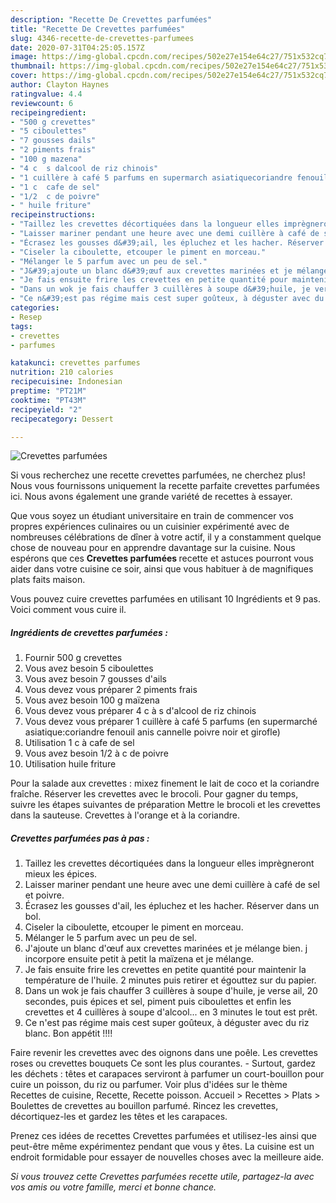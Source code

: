 ```yaml
---
description: "Recette De Crevettes parfumées"
title: "Recette De Crevettes parfumées"
slug: 4346-recette-de-crevettes-parfumees
date: 2020-07-31T04:25:05.157Z
image: https://img-global.cpcdn.com/recipes/502e27e154e64c27/751x532cq70/crevettes-parfumees-photo-principale-de-la-recette.jpg
thumbnail: https://img-global.cpcdn.com/recipes/502e27e154e64c27/751x532cq70/crevettes-parfumees-photo-principale-de-la-recette.jpg
cover: https://img-global.cpcdn.com/recipes/502e27e154e64c27/751x532cq70/crevettes-parfumees-photo-principale-de-la-recette.jpg
author: Clayton Haynes
ratingvalue: 4.4
reviewcount: 6
recipeingredient:
- "500 g crevettes"
- "5 ciboulettes"
- "7 gousses dails"
- "2 piments frais"
- "100 g mazena"
- "4 c  s dalcool de riz chinois"
- "1 cuillère à café 5 parfums en supermarch asiatiquecoriandre fenouil anis cannelle poivre noir et girofle"
- "1 c  cafe de sel"
- "1/2  c de poivre"
- " huile friture"
recipeinstructions:
- "Taillez les crevettes décortiquées dans la longueur elles imprègneront mieux les épices."
- "Laisser mariner pendant une heure avec une demi cuillère à café de sel et poivre."
- "Écrasez les gousses d&#39;ail, les épluchez et les hacher. Réserver dans un bol."
- "Ciseler la ciboulette, etcouper le piment en morceau."
- "Mélanger le 5 parfum avec un peu de sel."
- "J&#39;ajoute un blanc d&#39;œuf aux crevettes marinées et je mélange bien. j incorpore ensuite petit à petit la maïzena et je mélange."
- "Je fais ensuite frire les crevettes en petite quantité pour maintenir la température de l&#39;huile. 2 minutes puis retirer et égouttez sur du papier."
- "Dans un wok je fais chauffer 3 cuillères à soupe d&#39;huile, je verse ail, 20 secondes, puis épices et sel, piment puis ciboulettes et enfin les crevettes et 4 cuillères à soupe d&#39;alcool... en 3 minutes le tout est prêt."
- "Ce n&#39;est pas régime mais cest super goûteux, à déguster avec du riz blanc. Bon appétit !!!!"
categories:
- Resep
tags:
- crevettes
- parfumes

katakunci: crevettes parfumes 
nutrition: 210 calories
recipecuisine: Indonesian
preptime: "PT21M"
cooktime: "PT43M"
recipeyield: "2"
recipecategory: Dessert

---
```



![Crevettes parfumées](https://img-global.cpcdn.com/recipes/502e27e154e64c27/751x532cq70/crevettes-parfumees-photo-principale-de-la-recette.jpg)

Si vous recherchez une recette crevettes parfumées, ne cherchez plus! Nous vous fournissons uniquement la recette parfaite crevettes parfumées ici. Nous avons également une grande variété de recettes à essayer.

Que vous soyez un étudiant universitaire en train de commencer vos propres expériences culinaires ou un cuisinier expérimenté avec de nombreuses célébrations de dîner à votre actif, il y a constamment quelque chose de nouveau pour en apprendre davantage sur la cuisine. Nous espérons que ces <strong> Crevettes parfumées </strong> recette et astuces pourront vous aider dans votre cuisine ce soir, ainsi que vous habituer à de magnifiques plats faits maison.

<!--inarticleads1-->

Vous pouvez cuire crevettes parfumées en utilisant 10 Ingrédients et 9 pas. Voici comment vous cuire il.

##### Ingrédients de crevettes parfumées :

1. Fournir 500 g crevettes
1. Vous avez besoin 5 ciboulettes
1. Vous avez besoin 7 gousses d&#39;ails
1. Vous devez vous préparer 2 piments frais
1. Vous avez besoin 100 g maïzena
1. Vous devez vous préparer 4 c à s d&#39;alcool de riz chinois
1. Vous devez vous préparer 1 cuillère à café 5 parfums (en supermarché asiatique:coriandre fenouil anis cannelle poivre noir et girofle)
1. Utilisation 1 c à cafe de sel
1. Vous avez besoin 1/2 à c de poivre
1. Utilisation  huile friture


Pour la salade aux crevettes : mixez finement le lait de coco et la coriandre fraîche. Réserver les crevettes avec le brocoli. Pour gagner du temps, suivre les étapes suivantes de préparation Mettre le brocoli et les crevettes dans la sauteuse. Crevettes à l&#39;orange et à la coriandre. 

<!--inarticleads2-->

##### Crevettes parfumées pas à pas :

1. Taillez les crevettes décortiquées dans la longueur elles imprègneront mieux les épices.
1. Laisser mariner pendant une heure avec une demi cuillère à café de sel et poivre.
1. Écrasez les gousses d&#39;ail, les épluchez et les hacher. Réserver dans un bol.
1. Ciseler la ciboulette, etcouper le piment en morceau.
1. Mélanger le 5 parfum avec un peu de sel.
1. J&#39;ajoute un blanc d&#39;œuf aux crevettes marinées et je mélange bien. j incorpore ensuite petit à petit la maïzena et je mélange.
1. Je fais ensuite frire les crevettes en petite quantité pour maintenir la température de l&#39;huile. 2 minutes puis retirer et égouttez sur du papier.
1. Dans un wok je fais chauffer 3 cuillères à soupe d&#39;huile, je verse ail, 20 secondes, puis épices et sel, piment puis ciboulettes et enfin les crevettes et 4 cuillères à soupe d&#39;alcool... en 3 minutes le tout est prêt.
1. Ce n&#39;est pas régime mais cest super goûteux, à déguster avec du riz blanc. Bon appétit !!!!


Faire revenir les crevettes avec des oignons dans une poêle. Les crevettes roses ou crevettes bouquets Ce sont les plus courantes. - Surtout, gardez les déchets : têtes et carapaces serviront à parfumer un court-bouillon pour cuire un poisson, du riz ou parfumer. Voir plus d&#39;idées sur le thème Recettes de cuisine, Recette, Recette poisson. Accueil &gt; Recettes &gt; Plats &gt; Boulettes de crevettes au bouillon parfumé. Rincez les crevettes, décortiquez-les et gardez les têtes et les carapaces. 

<!--inarticleads1-->

<p>
Prenez ces idées de recettes Crevettes parfumées et utilisez-les ainsi que peut-être même expérimentez pendant que vous y êtes. La cuisine est un endroit formidable pour essayer de nouvelles choses avec la meilleure aide.
</p>

<p>
<i>Si vous trouvez cette Crevettes parfumées recette utile, partagez-la avec vos amis ou votre famille, merci et bonne chance.</i>
</p>
